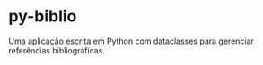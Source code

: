 # py-biblio
Uma aplicação escrita em Python com dataclasses para gerenciar referências bibliográficas.
